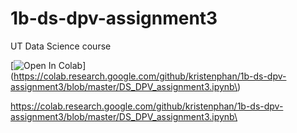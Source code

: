 # 1b-ds-dpv-assignment3
UT Data Science course

[![Open In Colab](https://colab.research.google.com/assets/colab-badge.svg)](https://colab.research.google.com/github/kristenphan/1b-ds-dpv-assignment3/blob/master/DS_DPV_assignment3.ipynb\)



https://colab.research.google.com/github/kristenphan/1b-ds-dpv-assignment3/blob/master/DS_DPV_assignment3.ipynb\

